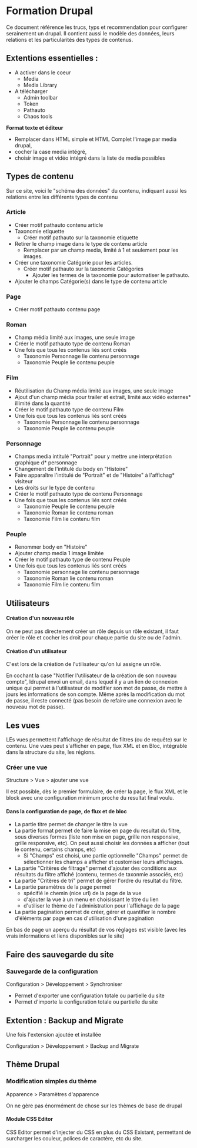 # Formation Drupal

Ce document référence les trucs, typs et recommendation pour configurer serainement un drupal.
Il contient aussi le modèle des données, leurs relations et les particularités des types de contenus.

## Extentions essentielles : 

* A activer dans le coeur
    * Media
    * Media Library
* A télécharger
    * Admin toolbar
    * Token
    * Pathauto
    * Chaos tools

**Format texte et éditeur**
* Remplacer dans HTML simple et HTML Complet l'image par media drupal, 
* cocher la case media intégré, 
* choisir image et vidéo intégré dans la liste de media possibles

## Types de contenu

Sur ce site, voici le "schéma des données" du contenu, indiquant aussi les relations entre les différents types de contenu

### Article
* Créer motif pathauto contenu article
* Taxonomie etiquette
	* Créer motif pathauto sur la taxonomie etiquette
* Retirer le champ image dans le type de contenu article
	* Remplacer par un champ media, limité à 1 et seulement pour les images.
* Créer une taxonomie Catégorie pour les articles.
	* Créer motif pathauto sur la taxonomie Catégories
		* Ajouter les termes de la taxonomie pour automatiser le pathauto.
* Ajouter le champs Catégorie(s) dans le type de contenu article
		
### Page
* Créer motif pathauto contenu page

### Roman
* Champ média limité aux images, une seule image
* Créer le motif pathauto type de contenu Roman
* Une fois que tous les contenus liés sont créés
	* Taxonomie Personnage lie contenu personnage
	* Taxonomie Peuple lie contenu peuple

### Film
* Réutilisation du Champ média limité aux images, une seule image
* Ajout d'un champ média pour trailer et extrait, limité aux vidéo externes* illimité dans la quantité
* Créer le motif pathauto type de contenu Film
* Une fois que tous les contenus liés sont créés
	* Taxonomie Personnage lie contenu personnage
	* Taxonomie Peuple lie contenu peuple

### Personnage
* Champs media intitulé "Portrait" pour y mettre une interprétation graphique d* personnage
* Changement de l'intitulé du body en "Histoire"
* Faire apparaître l'intitulé de "Portrait" et de "Histoire" à l'affichag* visiteur
* Les droits sur le type de contenu
* Créer le motif pathauto type de contenu Personnage
* Une fois que tous les contenus liés sont créés
	* Taxonomie Peuple lie contenu peuple
	* Taxonomie Roman lie contenu roman
	* Taxonomie Film lie contenu film

### Peuple
* Renommer body en "Histoire"
* Ajouter champ media 1 image limitée
* Créer le motif pathauto type de contenu Peuple
* Une fois que tous les contenus liés sont créés
	* Taxonomie personnage lie contenu personnage
	* Taxonomie Roman lie contenu roman
	* Taxonomie Film lie contenu film

## Utilisateurs

#### Création d'un nouveau rôle

On ne peut pas directement créer un rôle depuis un rôle existant, 
il faut créer le rôle et cocher les droit pour chaque partie du site ou de l'admin.

#### Création d'un utilisateur

C'est lors de la création de l'utilisateur qu'on lui assigne un rôle.

En cochant la case "Notifier l'utilisateur de la création de son nouveau compte", ldrupal envoi un email,
dans lequel il y a un lien de connexion unique qui permet à l'utilisateur de modifier son mot de passe, 
de mettre à jours les informations de son compte. Même après la modification du mot de passe, il reste connecté (pas besoin de refaire une connexion avec le nouveau mot de passe).

## Les vues
LEs vues permettent l'affichage de résultat de filtres (ou de requête) sur le contenu.
Une vues peut s'afficher en page, flux XML et en Bloc, intégrable dans la structure du site, les régions.

### Créer une vue
Structure > Vue > ajouter une vue

Il est possible, dès le premier formulaire, de créer la page, le flux XML et le block avec une configuration minimum proche du resultat final voulu.

#### Dans la configuration de page, de flux et de bloc

* La partie titre permet de changer le titre la vue
* La partie format permet de faire la mise en page du resultat du filtre, sous diverses formes (liste non mise en page, grille non responsive, grille responsive, etc). On peut aussi choisir les données a afficher (tout le contenu, certains champs, etc)
    * Si "Champs" est choisi, une partie optionnelle "Champs" permet de sélectionner les champs a afficher et customiser leurs affichages.
* La partie "Critères de filtrage" permet d'ajouter des conditions aux résultats du flitre affiché (contenu, termes de taxonmie associés, etc)
* La partie "Critères de tri" permet de gérer l'ordre du resultat du filtre.
* La partie paramètres de la page permet 
    * spécifié le chemin (nice url) de la page de la vue
    * d'ajouter la vue à un menu en choisissant le titre du lien
    * d'utiliser le thème de l'administration pour l'affichage de la page
* La partie pagination permet de créer, gérer et quantifier le nombre d'éléments par page en cas d'utilisation d'une pagination

En bas de page un aperçu du résultat de vos réglages est visible (avec les vrais informations et liens disponibles sur le site)

## Faire des sauvegarde du site

### Sauvegarde de la configuration

Configuration >  Développement > Synchroniser

* Permet d'exporter une configuration totale ou partielle du site
* Permet d'importe la configuration totale ou partielle du site

## Extention : Backup and Migrate

Une fois l'extension ajoutée et installée

Configuration >  Développement > Backup and Migrate

## Thème Drupal

### Modification simples du thème

Apparence > Paramètres d'apparence

On ne gère pas énormément de chose sur les thèmes de base de drupal

#### Module CSS Editor

CSS Editor permet d'injecter du CSS en plus du CSS Existant, permettant de surcharger les couleur, polices de caractère, etc du site.